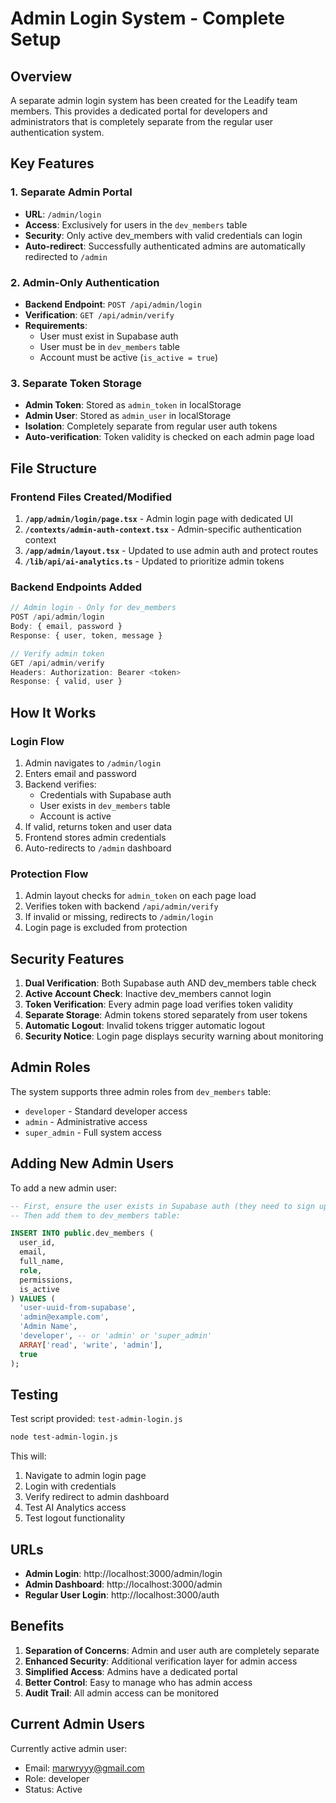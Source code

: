 # Admin Login System - Complete Setup

## Overview

A separate admin login system has been created for the Leadify team members. This provides a dedicated portal for developers and administrators that is completely separate from the regular user authentication system.

## Key Features

### 1. Separate Admin Portal
- **URL**: `/admin/login`
- **Access**: Exclusively for users in the `dev_members` table
- **Security**: Only active dev_members with valid credentials can login
- **Auto-redirect**: Successfully authenticated admins are automatically redirected to `/admin`

### 2. Admin-Only Authentication
- **Backend Endpoint**: `POST /api/admin/login`
- **Verification**: `GET /api/admin/verify`
- **Requirements**:
  - User must exist in Supabase auth
  - User must be in `dev_members` table
  - Account must be active (`is_active = true`)

### 3. Separate Token Storage
- **Admin Token**: Stored as `admin_token` in localStorage
- **Admin User**: Stored as `admin_user` in localStorage
- **Isolation**: Completely separate from regular user auth tokens
- **Auto-verification**: Token validity is checked on each admin page load

## File Structure

### Frontend Files Created/Modified

1. **`/app/admin/login/page.tsx`** - Admin login page with dedicated UI
2. **`/contexts/admin-auth-context.tsx`** - Admin-specific authentication context
3. **`/app/admin/layout.tsx`** - Updated to use admin auth and protect routes
4. **`/lib/api/ai-analytics.ts`** - Updated to prioritize admin tokens

### Backend Endpoints Added

```javascript
// Admin login - Only for dev_members
POST /api/admin/login
Body: { email, password }
Response: { user, token, message }

// Verify admin token
GET /api/admin/verify
Headers: Authorization: Bearer <token>
Response: { valid, user }
```

## How It Works

### Login Flow
1. Admin navigates to `/admin/login`
2. Enters email and password
3. Backend verifies:
   - Credentials with Supabase auth
   - User exists in `dev_members` table
   - Account is active
4. If valid, returns token and user data
5. Frontend stores admin credentials
6. Auto-redirects to `/admin` dashboard

### Protection Flow
1. Admin layout checks for `admin_token` on each page load
2. Verifies token with backend `/api/admin/verify`
3. If invalid or missing, redirects to `/admin/login`
4. Login page is excluded from protection

## Security Features

1. **Dual Verification**: Both Supabase auth AND dev_members table check
2. **Active Account Check**: Inactive dev_members cannot login
3. **Token Verification**: Every admin page load verifies token validity
4. **Separate Storage**: Admin tokens stored separately from user tokens
5. **Automatic Logout**: Invalid tokens trigger automatic logout
6. **Security Notice**: Login page displays security warning about monitoring

## Admin Roles

The system supports three admin roles from `dev_members` table:
- `developer` - Standard developer access
- `admin` - Administrative access
- `super_admin` - Full system access

## Adding New Admin Users

To add a new admin user:

```sql
-- First, ensure the user exists in Supabase auth (they need to sign up)
-- Then add them to dev_members table:

INSERT INTO public.dev_members (
  user_id,
  email,
  full_name,
  role,
  permissions,
  is_active
) VALUES (
  'user-uuid-from-supabase',
  'admin@example.com',
  'Admin Name',
  'developer', -- or 'admin' or 'super_admin'
  ARRAY['read', 'write', 'admin'],
  true
);
```

## Testing

Test script provided: `test-admin-login.js`

```bash
node test-admin-login.js
```

This will:
1. Navigate to admin login page
2. Login with credentials
3. Verify redirect to admin dashboard
4. Test AI Analytics access
5. Test logout functionality

## URLs

- **Admin Login**: http://localhost:3000/admin/login
- **Admin Dashboard**: http://localhost:3000/admin
- **Regular User Login**: http://localhost:3000/auth

## Benefits

1. **Separation of Concerns**: Admin and user auth are completely separate
2. **Enhanced Security**: Additional verification layer for admin access
3. **Simplified Access**: Admins have a dedicated portal
4. **Better Control**: Easy to manage who has admin access
5. **Audit Trail**: All admin access can be monitored

## Current Admin Users

Currently active admin user:
- Email: marwryyy@gmail.com
- Role: developer
- Status: Active